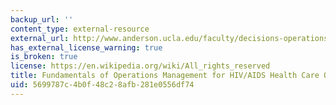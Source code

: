 ```yaml
---
backup_url: ''
content_type: external-resource
external_url: http://www.anderson.ucla.edu/faculty/decisions-operations-and-technology-management/research/rajaram
has_external_license_warning: true
is_broken: true
license: https://en.wikipedia.org/wiki/All_rights_reserved
title: Fundamentals of Operations Management for HIV/AIDS Health Care Organizations
uid: 5699787c-4b0f-48c2-8afb-281e0556df74
---
```

